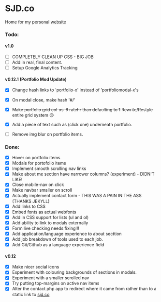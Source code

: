 # SJD.co
Home for my personal [website][1]

### Todo:

#### v1.0
- [ ] COMPLETELY CLEAN UP CSS - BIG JOB
- [ ] Add in real, final content.
- [ ] Setup Google Analytics Tracking

#### v0.12.1 (Portfolio Mod Update)

- [x] Change hash links to 'portfolio-x' instead of 'portfoliomodal-x's
- [x] On modal close, make hash '#/'
- [x] ~~Make portfolio grid col-xs-6 ratehr than defaulting to 1~~ Rewrite/Restyle entire grid system 😒
- [x] Add a piece of text such as (click one) underneath portfolio.
- [ ] Remove img blur on portfolio items.


### Done:

- [x] Hover on portfolio items 
- [x] Modals for portofolio items
- [x] Implement smooth scrolling nav links
- [x] Make about me section have narrower columns? (experiment) - DIDN'T LIKE!
- [x] Close mobile-nav on click
- [x] Make navbar smaller on scroll
- [x] Actually implement contact form - THIS WAS A PAIN IN THE ASS (THANKS JEKYLL)
- [x] Add links to CSS
- [x] Embed fonts as actual webfonts
- [x] Add in CSS support for lists (ul and ol)
- [x] Add ability to link to modals externally
- [x] Form live checking needs fixing!!!
- [x] Add application/language experience to about secttion
- [x] Add job breakdown of tools used to each job.
- [x] Add Git/Github as a language experience field

#### v0.12
- [x] Make nicer social icons
- [x] Experiment with colouring backgrounds of sections in modals.
- [x] Experiment with a smaller scrolled nav
- [x] Try putting top-margins on active nav items
- [x] Alter the contact.php app to redirect where it came from rather than to a static link to [sjd.co][1] 

[1]:	http://sjd.co/	

<!--
Code for strikethrough...



-->
